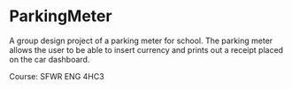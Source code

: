 ParkingMeter
============

A group design project of a parking meter for school. The parking meter allows the user to be able to insert currency and prints out a receipt placed on the car dashboard.

Course: SFWR ENG 4HC3
